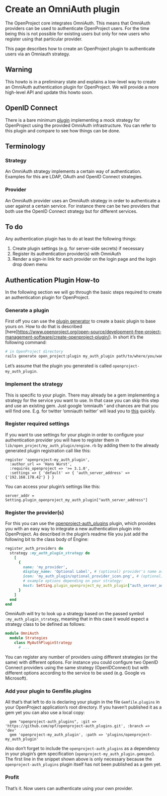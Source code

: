 # Create an OmniAuth plugin

The OpenProject core integrates OmniAuth. This means that OmniAuth providers can be used to authenticate OpenProject users. For the time being this is not possible for existing users but only for new users who register using that particular provider.

This page describes how to create an OpenProject plugin to authenticate users via an Omniauth strategy.

## Warning

This howto is in a preliminary state and explains a low-level way to create an OmniAuth authentication plugin for OpenProject. We will provide a more high-level API and update this howto soon.

## OpenID Connect

There is a bare minimum [plugin](https://github.com/machisuji/openproject-mock_auth) implementing a mock strategy for OpenProject using the provided OmniAuth infrastructure. You can refer to this plugin and compare to see how things can be done.

## Terminology

### Strategy

An OmniAuth strategy implements a certain way of authentication. Examples for this are LDAP, OAuth and OpenID Connect strategies.

### Provider

An OmniAuth provider uses an OmniAuth strategy in order to authenticate a user against a certain service.
For instance there can be two providers that both use the OpenID Connect strategy but for different services.

## To do

Any authentication plugin has to do at least the following things:

1. Create plugin settings (e.g. for server-side secrets) if necessary
2. Register its authentication provider(s) with OmniAuth
3. Render a sign-in link for each provider on the login page and the login drop down menu

## Authentication Plugin How-to

In the following section we will go through the basic steps required to create an authentication plugin for OpenProject.

### Generate a plugin

First off you can use the [plugin generator](https://github.com/opf/openproject-plugins) to create a basic plugin to base yours on.
How to do that is described [here]https://www.openproject.org/open-source/development-free-project-management-software/create-openproject-plugin/). In short it’s the following command:

```bash
# in OpenProject directory
rails generate open_project:plugin my_auth_plugin path/to/where/you/want/to/have/it
```

Let’s assume that the plugin you generated is called `openproject-my_auth_plugin`.

### Implement the strategy

This is specific to your plugin. There may already be a gem implementing a strategy for the service you want to use.
In that case you can skip this step and use an existing gem. Just google ‘omniauth <service>’ and chances are that you will find one.
E.g. for twitter ‘omniauth twitter’ will lead you to [this](https://github.com/arunagw/omniauth-twitter) quickly.

### Register required settings

If you want to use settings for your plugin in order to configure your authentication provider you will have to register them in `lib/open_project/my_auth_plugin/engine.rb` by adding them to the already generated plugin registration call like this:

```
register 'openproject-my_auth_plugin',
  :author_url => 'Hans Wurst',
  :requires_openproject => '>= 3.1.0',
  :settings => { 'default' => { 'auth_server_address' => {'192.168.178.42'} } }
```

You can access your plugin’s settings like this:

```
server_addr = Setting.plugin_openproject_my_auth_plugin["auth_server_address"]
```

### Register the provider(s)

For this you can use the [openproject-auth_plugins](https://github.com/opf/openproject-auth_plugins) plugin, which provides you with an easy way to integrate a new authentication plugin into OpenProject.
As described in the plugin’s readme file you just add the following bit to the class body of Engine:

```ruby
register_auth_providers do
  strategy :my_auth_plugin_strategy do
    [
      {
        name: 'my_provider',
        display_name: 'Optional Label', # (optional) provider's name as shown in OpenProject
        icon: 'my_auth_plugin/optional_provider_icon.png', # (optional) provider icon
        # example options depending on your strategy:
        host: Setting.plugin_openproject_my_auth_plugin["auth_server_address"]
      }
    ]
  end
end
```

OmniAuth will try to look up a strategy based on the passed symbol `:my_auth_plugin_strategy`, meaning that in this case it would expect a strategy class to be defined as follows:

```ruby
module OmniAuth
  module Strategies
    class MyAuthPluginStrategy
      # ...
```

You can register any number of providers using different strategies (or the same) with different options.
For instance you could configure two OpenID Connect providers using the same strategy (OpenIDConnect) but with different options according to the service to be used (e.g. Google vs Microsoft).

### Add your plugin to Gemfile.plugins

All that’s that left to do is declaring your plugin in the file `Gemfile.plugins` in your OpenProject application’s root directory.
If you haven’t published it as a gem yet you can also use a local copy:

```
  gem "openproject-auth_plugins", :git => 'https://github.com/opf/openproject-auth_plugins.git', :branch => 'dev'
  gem 'openproject-my_auth_plugin', :path => 'plugins/openproject-my_auth_plugin'
```

Also don’t forget to include the `openproject-auth_plugins` as a dependency in your plugin’s gem specification (`openproject-my_auth_plugin.gemspec`).
The first line in the snippet shown above is only necessary because the `openproject-auth_plugins` plugin itself has not been published as a gem yet.

### Profit

That’s it. Now users can authenticate using your own provider.

